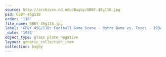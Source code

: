 ```yaml
---
source: http://archives.nd.edu/Bagby/GBBY-45g118.jpg
pid: GBBY-45g118
order: '118'
file_name: GBBY-45g118.jpg
label: 'GBBY 45G/118: Football Game Scene - Notre Dame vs. Texas - 1934'
_date: '1934'
object_type: glass plate negative
layout: generic_collection_item
collection: bagby
---
```

